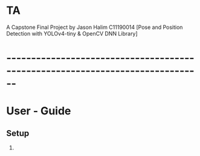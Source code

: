 # TA
A Capstone Final Project by Jason Halim C11190014 [Pose and Position Detection with YOLOv4-tiny & OpenCV DNN Library]
# ------------------------------------------------------------------------------
# User - Guide
## Setup
1. 
